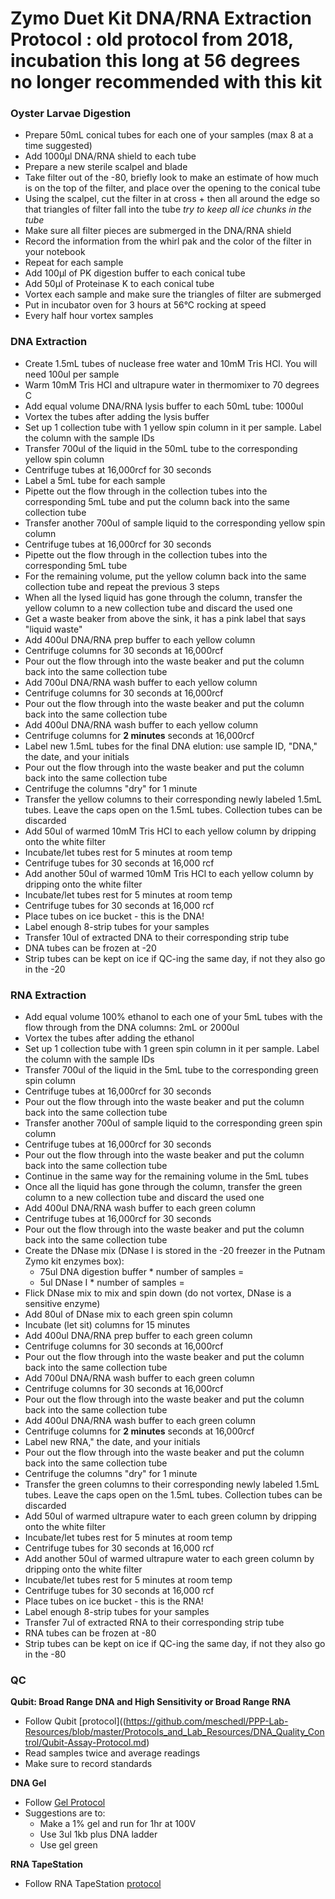 # Zymo Duet Kit DNA/RNA Extraction Protocol : old protocol from 2018, incubation this long at 56 degrees no longer recommended with this kit


### Oyster Larvae Digestion

* Prepare 50mL conical tubes for each one of your samples (max 8 at a time suggested)
* Add 1000μl DNA/RNA shield to each tube
* Prepare a new sterile scalpel and blade
* Take filter out of the -80, briefly look to make an estimate of how much is on the top of the filter, and place over the opening to the conical tube
* Using the scalpel, cut the filter in at cross + then all around the edge so that triangles of filter fall into the tube _try to keep all ice chunks in the tube_
* Make sure all filter pieces are submerged in the DNA/RNA shield
* Record the information from the whirl pak and the color of the filter in your notebook
* Repeat for each sample
* Add 100μl of PK digestion buffer to each conical tube
* Add 50μl of Proteinase K to each conical tube
* Vortex each sample and make sure the triangles of filter are submerged
* Put in incubator oven for 3 hours at 56°C rocking at speed
* Every half hour vortex samples

### DNA Extraction

- Create 1.5mL tubes of nuclease free water and 10mM Tris HCl. You will need 100ul per sample
- Warm 10mM Tris HCl and ultrapure water in thermomixer to 70 degrees C
- Add equal volume DNA/RNA lysis buffer to each 50mL tube: 1000ul
- Vortex the tubes after adding the lysis buffer
- Set up 1 collection tube with 1 yellow spin column in it per sample. Label the column with the sample IDs
- Transfer 700ul of the liquid in the 50mL tube to the corresponding yellow spin column
- Centrifuge tubes at 16,000rcf for 30 seconds
- Label a 5mL tube for each sample
- Pipette out the flow through in the collection tubes into the corresponding 5mL tube and put the column back into the same collection tube
- Transfer another 700ul of sample liquid to the corresponding yellow spin column
- Centrifuge tubes at 16,000rcf for 30 seconds
- Pipette out the flow through in the collection tubes into the corresponding 5mL tube
- For the remaining volume, put the yellow column back into the same collection tube and repeat the previous 3 steps
- When all the lysed liquid has gone through the column, transfer the yellow column to a new collection tube and discard the used one
- Get a waste beaker from above the sink, it has a pink label that says "liquid waste"
- Add 400ul DNA/RNA prep buffer to each yellow column
- Centrifuge columns for 30 seconds at 16,000rcf
- Pour out the flow through into the waste beaker and put the column back into the same collection tube
- Add 700ul DNA/RNA wash buffer to each yellow column
- Centrifuge columns for 30 seconds at 16,000rcf
- Pour out the flow through into the waste beaker and put the column back into the same collection tube
- Add 400ul DNA/RNA wash buffer to each yellow column
- Centrifuge columns for **2 minutes** seconds at 16,000rcf
- Label new 1.5mL tubes for the final DNA elution: use sample ID, "DNA," the date, and your initials
- Pour out the flow through into the waste beaker and put the column back into the same collection tube
- Centrifuge the columns "dry" for 1 minute
- Transfer the yellow columns to their corresponding newly labeled 1.5mL tubes. Leave the caps open on the 1.5mL tubes. Collection tubes can be discarded
- Add 50ul of warmed 10mM Tris HCl to each yellow column by dripping onto the white filter
- Incubate/let tubes rest for 5 minutes at room temp
- Centrifuge tubes for 30 seconds at 16,000 rcf
- Add another 50ul of warmed 10mM Tris HCl to each yellow column by dripping onto the white filter
- Incubate/let tubes rest for 5 minutes at room temp
- Centrifuge tubes for 30 seconds at 16,000 rcf
- Place tubes on ice bucket - this is the DNA!
- Label enough 8-strip tubes for your samples
- Transfer 10ul of extracted DNA to their corresponding strip tube
- DNA tubes can be frozen at -20
- Strip tubes can be kept on ice if QC-ing the same day, if not they also go in the -20

### RNA Extraction

- Add equal volume 100% ethanol to each one of your 5mL tubes with the flow through from the DNA columns: 2mL or 2000ul
- Vortex the tubes after adding the ethanol
- Set up 1 collection tube with 1 green spin column in it per sample. Label the column with the sample IDs
- Transfer 700ul of the liquid in the 5mL tube to the corresponding green spin column
- Centrifuge tubes at 16,000rcf for 30 seconds
- Pour out the flow through into the waste beaker and put the column back into the same collection tube
- Transfer another 700ul of sample liquid to the corresponding green spin column
- Centrifuge tubes at 16,000rcf for 30 seconds
- Pour out the flow through into the waste beaker and put the column back into the same collection tube
- Continue in the same way for the remaining volume in the 5mL tubes
- Once all the liquid has gone through the column, transfer the green column to a new collection tube and discard the used one
- Add 400ul DNA/RNA wash buffer to each green column
- Centrifuge tubes at 16,000rcf for 30 seconds
- Pour out the flow through into the waste beaker and put the column back into the same collection tube
- Create the DNase mix (DNase I is stored in the -20 freezer in the Putnam Zymo kit enzymes box):
  - 75ul DNA digestion buffer * number of samples =
  - 5ul DNase I * number of samples =
- Flick DNase mix to mix and spin down (do not vortex, DNase is a sensitive enzyme)
- Add 80ul of DNase mix to each green spin column
- Incubate (let sit) columns for 15 minutes
- Add 400ul DNA/RNA prep buffer to each green column
- Centrifuge columns for 30 seconds at 16,000rcf
- Pour out the flow through into the waste beaker and put the column back into the same collection tube
- Add 700ul DNA/RNA wash buffer to each green column
- Centrifuge columns for 30 seconds at 16,000rcf
- Pour out the flow through into the waste beaker and put the column back into the same collection tube
- Add 400ul DNA/RNA wash buffer to each green column
- Centrifuge columns for **2 minutes** seconds at 16,000rcf
- Label new RNA," the date, and your initials
- Pour out the flow through into the waste beaker and put the column back into the same collection tube
- Centrifuge the columns "dry" for 1 minute
- Transfer the green columns to their corresponding newly labeled 1.5mL tubes. Leave the caps open on the 1.5mL tubes. Collection tubes can be discarded
- Add 50ul of warmed ultrapure water to each green column by dripping onto the white filter
- Incubate/let tubes rest for 5 minutes at room temp
- Centrifuge tubes for 30 seconds at 16,000 rcf
- Add another 50ul of warmed ultrapure water to each green column by dripping onto the white filter
- Incubate/let tubes rest for 5 minutes at room temp
- Centrifuge tubes for 30 seconds at 16,000 rcf
- Place tubes on ice bucket - this is the RNA!
- Label enough 8-strip tubes for your samples
- Transfer 7ul of extracted RNA to their corresponding strip tube
- RNA tubes can be frozen at -80
- Strip tubes can be kept on ice if QC-ing the same day, if not they also go in the -80


### QC

**Qubit: Broad Range DNA and High Sensitivity or Broad Range RNA**  
- Follow Qubit [protocol]((https://github.com/meschedl/PPP-Lab-Resources/blob/master/Protocols_and_Lab_Resources/DNA_Quality_Control/Qubit-Assay-Protocol.md)
- Read samples twice and average readings
- Make sure to record standards

**DNA Gel**
- Follow [Gel Protocol](https://github.com/meschedl/PPP-Lab-Resources/blob/master/Protocols_and_Lab_Resources/DNA_Quality_Control/Agrose-Gel-Protocol.md)
- Suggestions are to:
  - Make a 1% gel and run for 1hr at 100V
  - Use 3ul 1kb plus DNA ladder
  - Use gel green

**RNA TapeStation**
- Follow RNA TapeStation [protocol](https://github.com/meschedl/PPP-Lab-Resources/blob/master/Protocols_and_Lab_Resources/RNA_Quality_Control/RNA-TapeStation-Protocol.md)
